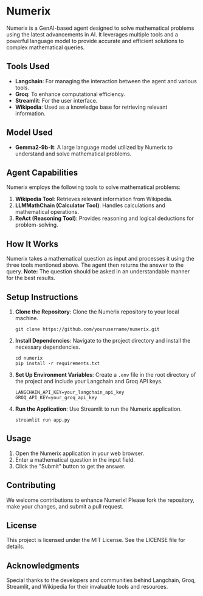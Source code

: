 <h1>Numerix</h1>

<p>Numerix is a GenAI-based agent designed to solve mathematical problems using the latest advancements in AI. It leverages multiple tools and a powerful language model to provide accurate and efficient solutions to complex mathematical queries.</p>

<h2>Tools Used</h2>
<ul>
    <li><strong>Langchain</strong>: For managing the interaction between the agent and various tools.</li>
    <li><strong>Groq</strong>: To enhance computational efficiency.</li>
    <li><strong>Streamlit</strong>: For the user interface.</li>
    <li><strong>Wikipedia</strong>: Used as a knowledge base for retrieving relevant information.</li>
</ul>

<h2>Model Used</h2>
<ul>
    <li><strong>Gemma2-9b-It</strong>: A large language model utilized by Numerix to understand and solve mathematical problems.</li>
</ul>

<h2>Agent Capabilities</h2>

<p>Numerix employs the following tools to solve mathematical problems:</p>
<ol>
    <li><strong>Wikipedia Tool</strong>: Retrieves relevant information from Wikipedia.</li>
    <li><strong>LLMMathChain (Calculator Tool)</strong>: Handles calculations and mathematical operations.</li>
    <li><strong>ReAct (Reasoning Tool)</strong>: Provides reasoning and logical deductions for problem-solving.</li>
</ol>

<h2>How It Works</h2>

<p>Numerix takes a mathematical question as input and processes it using the three tools mentioned above. The agent then returns the answer to the query. <strong>Note:</strong> The question should be asked in an understandable manner for the best results.</p>

<h2>Setup Instructions</h2>
<ol>
    <li><strong>Clone the Repository</strong>: Clone the Numerix repository to your local machine.
        <pre><code>git clone https://github.com/yourusername/numerix.git</code></pre>
    </li>
    <li><strong>Install Dependencies</strong>: Navigate to the project directory and install the necessary dependencies.
        <pre><code>cd numerix
pip install -r requirements.txt</code></pre>
    </li>
    <li><strong>Set Up Environment Variables</strong>: Create a <code>.env</code> file in the root directory of the project and include your Langchain and Groq API keys.
        <pre><code>LANGCHAIN_API_KEY=your_langchain_api_key
GROQ_API_KEY=your_groq_api_key</code></pre>
    </li>
    <li><strong>Run the Application</strong>: Use Streamlit to run the Numerix application.
        <pre><code>streamlit run app.py</code></pre>
    </li>
</ol>

<h2>Usage</h2>
<ol>
    <li>Open the Numerix application in your web browser.</li>
    <li>Enter a mathematical question in the input field.</li>
    <li>Click the "Submit" button to get the answer.</li>
</ol>

<h2>Contributing</h2>

<p>We welcome contributions to enhance Numerix! Please fork the repository, make your changes, and submit a pull request.</p>

<h2>License</h2>

<p>This project is licensed under the MIT License. See the LICENSE file for details.</p>

<h2>Acknowledgments</h2>

<p>Special thanks to the developers and communities behind Langchain, Groq, Streamlit, and Wikipedia for their invaluable tools and resources.</p>
